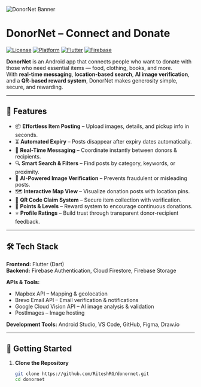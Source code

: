<!-- Project Banner -->
![DonorNet Banner](screenshots/banner.png) <!-- Replace with your banner image -->

# DonorNet – Connect and Donate

[![License](https://img.shields.io/badge/license-MIT-green.svg)](LICENSE)
[![Platform](https://img.shields.io/badge/platform-Android-blue.svg)]()
[![Flutter](https://img.shields.io/badge/Flutter-3.0+-02569B?logo=flutter)]()
[![Firebase](https://img.shields.io/badge/Backend-Firebase-orange.svg)]()

**DonorNet** is an Android app that connects people who want to donate with those who need essential items — food, clothing, books, and more.  
With **real-time messaging**, **location-based search**, **AI image verification**, and a **QR-based reward system**, DonorNet makes generosity simple, secure, and rewarding.

---

## 🌟 Features

- 📦 **Effortless Item Posting** – Upload images, details, and pickup info in seconds.  
- ⏳ **Automated Expiry** – Posts disappear after expiry dates automatically.  
- 💬 **Real-Time Messaging** – Coordinate instantly between donors & recipients.  
- 🔍 **Smart Search & Filters** – Find posts by category, keywords, or proximity.  
- 🤖 **AI-Powered Image Verification** – Prevents fraudulent or misleading posts.  
- 🗺 **Interactive Map View** – Visualize donation posts with location pins.  
- 🔑 **QR Code Claim System** – Secure item collection with verification.  
- 🎯 **Points & Levels** – Reward system to encourage continuous donations.  
- ⭐ **Profile Ratings** – Build trust through transparent donor-recipient feedback.

---

## 🛠 Tech Stack

**Frontend:** Flutter (Dart)  
**Backend:** Firebase Authentication, Cloud Firestore, Firebase Storage  

**APIs & Tools:**  
- Mapbox API – Mapping & geolocation  
- Brevo Email API – Email verification & notifications  
- Google Cloud Vision API – AI image analysis & validation  
- PostImages – Image hosting  

**Development Tools:** Android Studio, VS Code, GitHub, Figma, Draw.io

---

## 🚀 Getting Started

1. **Clone the Repository**
   ```bash
   git clone https://github.com/RiteshRG/donornet.git
   cd donornet
